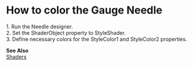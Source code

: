 # How to color the Gauge Needle


<p>1. Run the Needle designer.<br />
2. Set the ShaderObject property to StyleShader.<br />
3. Define necessary colors for the StyleColor1 and StyleColor2 properties. </p><p><strong>See Also</strong><br />
<a href="http://documentation.devexpress.com/#WindowsForms/CustomDocument4832">Shaders</a></p>

<br/>


